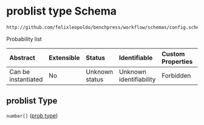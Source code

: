 # problist type Schema

```txt
http://github.com/felixleopoldo/benchpress/workflow/schemas/config.schema.json#/definitions/problist
```

Probability list

| Abstract            | Extensible | Status         | Identifiable            | Custom Properties | Additional Properties | Access Restrictions | Defined In                                                        |
| :------------------ | :--------- | :------------- | :---------------------- | :---------------- | :-------------------- | :------------------ | :---------------------------------------------------------------- |
| Can be instantiated | No         | Unknown status | Unknown identifiability | Forbidden         | Allowed               | none                | [config.schema.json\*](config.schema.json "open original schema") |

## problist Type

`number[]` ([prob type](config-definitions-prob-type.md))

